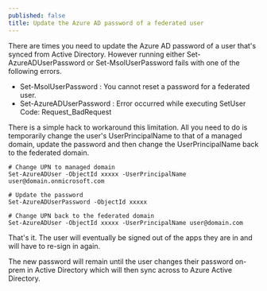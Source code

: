 ```yaml
---
published: false
title: Update the Azure AD password of a federated user
---
```

There are times you need to update the Azure AD password of a user that's synced from Active Directory. However running either Set-AzureADUserPassword or Set-MsolUserPassword fails with one of the following errors.
- Set-MsolUserPassword : You cannot reset a password for a federated user.
- Set-AzureADUserPassword : Error occurred while executing SetUser Code: Request_BadRequest

There is a simple hack to workaround this limitation. All you need to do is temporarily change the user's UserPrincipalName to that of a managed domain, update the password and then change the UserPrincipalName back to the federated domain.

	# Change UPN to managed domain
    Set-AzureADUser -ObjectId xxxxx -UserPrincipalName user@domain.onmicrosoft.com
    
    # Update the password
    Set-AzureADUserPassword -ObjectId xxxxx
    
    # Change UPN back to the federated domain
    Set-AzureADUser -ObjectId xxxxx -UserPrincipalName user@domain.com

That's it. The user will eventually be signed out of the apps they are in and will have to re-sign in again. 

The new password will remain until the user changes their password on-prem in Active Directory which will then sync across to Azure Active Directory.
